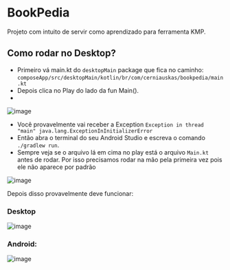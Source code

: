 # BookPedia
Projeto com intuito de servir como aprendizado para ferramenta KMP.



## Como rodar no Desktop?
* Primeiro vá main.kt do `desktopMain` package que fica no caminho: `composeApp/src/desktopMain/kotlin/br/com/cerniauskas/bookpedia/main.kt`
* Depois clica no Play do lado da fun Main().
* 
![image](https://github.com/user-attachments/assets/f2bba57d-7fb2-4dd5-b011-edd1afa46c15)

* Você provavelmente vai receber a Exception `Exception in thread "main" java.lang.ExceptionInInitializerError`
* Então abra o terminal do seu Android Studio e escreva o comando `./gradlew run`.
* Sempre veja se o arquivo lá em cima no play está o arquivo `Main.kt` antes de rodar. Por isso precisamos rodar na mão pela primeira vez pois ele não aparece por padrão

![image](https://github.com/user-attachments/assets/ec6b1156-48b9-4b96-82c9-6a2f81492e2e)

Depois disso provavelmente deve funcionar:

### Desktop
![image](https://github.com/user-attachments/assets/3522e11a-0fcc-45c4-b746-0c90e0c17129)

### Android:
![image](https://github.com/user-attachments/assets/9e097057-d0aa-479f-86bb-5c91aac86d04)
